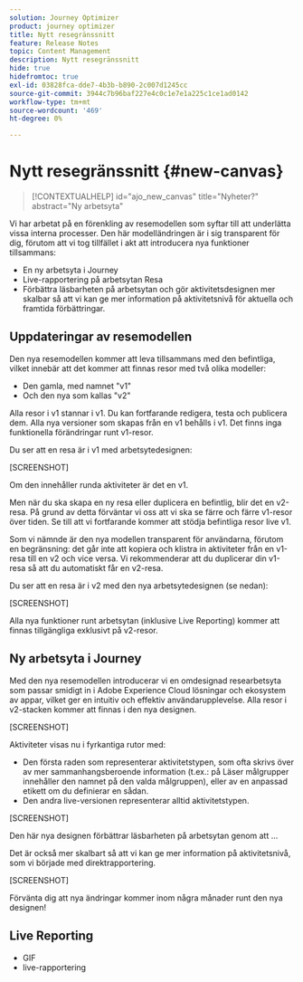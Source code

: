 ```yaml
---
solution: Journey Optimizer
product: journey optimizer
title: Nytt resegränssnitt
feature: Release Notes
topic: Content Management
description: Nytt resegränssnitt
hide: true
hidefromtoc: true
exl-id: 03828fca-dde7-4b3b-b890-2c007d1245cc
source-git-commit: 3944c7b96baf227e4c0c1e7e1a225c1ce1ad0142
workflow-type: tm+mt
source-wordcount: '469'
ht-degree: 0%

---
```


# Nytt resegränssnitt {#new-canvas}

>[!CONTEXTUALHELP]
>id="ajo_new_canvas"
>title="Nyheter?"
>abstract="Ny arbetsyta"

Vi har arbetat på en förenkling av resemodellen som syftar till att underlätta vissa interna processer. Den här modelländringen är i sig transparent för dig, förutom att vi tog tillfället i akt att introducera nya funktioner tillsammans:

* En ny arbetsyta i Journey
* Live-rapportering på arbetsytan Resa
* Förbättra läsbarheten på arbetsytan och gör aktivitetsdesignen mer skalbar så att vi kan ge mer information på aktivitetsnivå för aktuella och framtida förbättringar.

## Uppdateringar av resemodellen

Den nya resemodellen kommer att leva tillsammans med den befintliga, vilket innebär att det kommer att finnas resor med två olika modeller:

* Den gamla, med namnet &quot;v1&quot;
* Och den nya som kallas &quot;v2&quot;

Alla resor i v1 stannar i v1. Du kan fortfarande redigera, testa och publicera dem. Alla nya versioner som skapas från en v1 behålls i v1. Det finns inga funktionella förändringar runt v1-resor.

Du ser att en resa är i v1 med arbetsytedesignen:

[SCREENSHOT]

Om den innehåller runda aktiviteter är det en v1.

Men när du ska skapa en ny resa eller duplicera en befintlig, blir det en v2-resa. På grund av detta förväntar vi oss att vi ska se färre och färre v1-resor över tiden. Se till att vi fortfarande kommer att stödja befintliga resor live v1.

Som vi nämnde är den nya modellen transparent för användarna, förutom en begränsning: det går inte att kopiera och klistra in aktiviteter från en v1-resa till en v2 och vice versa. Vi rekommenderar att du duplicerar din v1-resa så att du automatiskt får en v2-resa.

Du ser att en resa är i v2 med den nya arbetsytedesignen (se nedan):

[SCREENSHOT]

Alla nya funktioner runt arbetsytan (inklusive Live Reporting) kommer att finnas tillgängliga exklusivt på v2-resor.

## Ny arbetsyta i Journey

Med den nya resemodellen introducerar vi en omdesignad researbetsyta som passar smidigt in i Adobe Experience Cloud lösningar och ekosystem av appar, vilket ger en intuitiv och effektiv användarupplevelse. Alla resor i v2-stacken kommer att finnas i den nya designen.

[SCREENSHOT]

Aktiviteter visas nu i fyrkantiga rutor med:

* Den första raden som representerar aktivitetstypen, som ofta skrivs över av mer sammanhangsberoende information (t.ex.: på Läser målgrupper innehåller den namnet på den valda målgruppen), eller av en anpassad etikett om du definierar en sådan.
* Den andra live-versionen representerar alltid aktivitetstypen.

[SCREENSHOT]

Den här nya designen förbättrar läsbarheten på arbetsytan genom att ...

Det är också mer skalbart så att vi kan ge mer information på aktivitetsnivå, som vi började med direktrapportering.

[SCREENSHOT]

Förvänta dig att nya ändringar kommer inom några månader runt den nya designen!

## Live Reporting

* GIF
* live-rapportering
